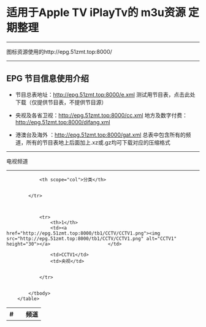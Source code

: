# 适用于Apple TV iPlayTv的 m3u资源 定期整理

***

图标资源使用的http://epg.51zmt.top:8000/ 
***

## EPG 节目信息使用介绍

* 节目总表地址：http://epg.51zmt.top:8000/e.xml   测试用节目表，点击此处下载（仅提供节目表，不提供节目源）

* 央视及各省卫视：http://epg.51zmt.top:8000/cc.xml  地方及数字付费：http://epg.51zmt.top:8000/difang.xml

* 港澳台及海外 ：http://epg.51zmt.top:8000/gat.xml  总表中包含所有的频道，所有的节目表地上后面加上.xz或.gz均可下载对应的压缩格式

***

电视频道
***

<table>
             <tbody>
            <tr>
                <th scope="col">#</th>
                <th scope="col"></th>
                <th scope="col">频道</th>
       
                <th scope="col">分类</th>
 
              
            </tr>
     
    

                <tr>
                    <th>1</th>
                    <td><a href="http://epg.51zmt.top:8000/tb1/CCTV/CCTV1.png"><img src="http://epg.51zmt.top:8000/tb1/CCTV/CCTV1.png" alt="CCTV1" height="30"></a>                     </td>
                   
                    <td>CCTV1</td>
                    <td>央视</td>
                    
                   
                </tr>

    
            </tbody>
        </table>
